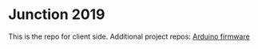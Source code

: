# Junction 2019

This is the repo for client side. Additional project repos:
[Arduino firmware](https://github.com/Kichkun/ARgry_birds)
